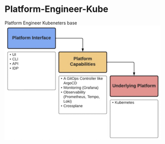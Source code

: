 # Platform-Engineer-Kube
Platform Engineer Kubeneters base
![tt](https://github.com/AoO-24/Platform-Engineer-Kube/blob/main/40171730216847_.pic.jpg)
